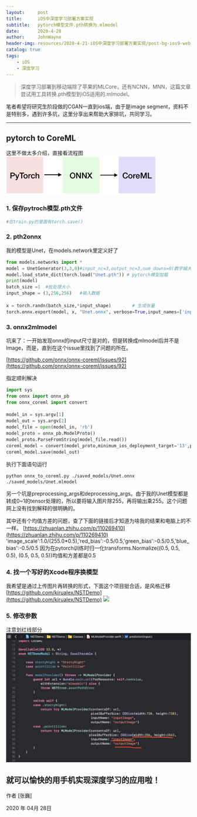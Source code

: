 ```yaml
---
layout:     post
title:      iOS中深度学习部署方案实现
subtitle:   pytorch模型文件.pth转换为.mlmodel
date:       2020-4-28
author:     JohnWayne
header-img: resources/2020-4-21-iOS中深度学习部署方案实现/post-bg-ios9-web.jpg
catalog: true
tags:
    - iOS
    - 深度学习
---
```


>深度学习部署到移动端除了苹果的MLCore，还有NCNN，MNN，这篇文章尝试用工具转换.pth模型到iOS适用的.mlmodel。


笔者希望将研究生阶段做的CGAN一直到ios端，由于是image segment，资料不是特别多，遇到许多坑，这里分享出来帮助大家排坑，共同学习。

------

## pytorch to CoreML

这里不做太多介绍，直接看流程图
![process](https://raw.githubusercontent.com/johnwayne1995/johnwayne1995.github.io/master/resources/2020-4-21-iOS中深度学习部署方案实现/flow.png)

### 1. 保存pytroch模型.pth文件

```python
#在train.py的里面有torch.save()
```

### 2. pth2onnx
我的模型是Unet，在models.network里定义好了
```python
from models.networks import *
model = UnetGenerator(3,3,8)#input_nc=3,output_nc=3,num_downs=8(数字越大层级越复杂，模型也越臃肿)
model.load_state_dict(torch.load("Unet.pth")) # pytorch模型加载
print(model)
batch_size =1  #批处理大小
input_shape = (3,256,256)   #输入数据

x = torch.randn(batch_size,*input_shape)		# 生成张量
torch.onnx.export(model, x, "Unet.onnx", verbose=True,input_names=['inputImage'],output_names=['outputImage'])#输入输出名要和后面保持一致
```


### 3. onnx2mlmodel
坑来了：一开始发现onnx的input尺寸是对的，但是转换成mlmodel后并不是Image，而是，直到在这个issue里找到了问题的所在。

[https://github.com/onnx/onnx-coreml/issues/92](https://github.com/onnx/onnx-coreml/issues/92)

指定顺利解决

```python
import sys
from onnx import onnx_pb
from onnx_coreml import convert

model_in = sys.argv[1]
model_out = sys.argv[2]
model_file = open(model_in, 'rb')
model_proto = onnx_pb.ModelProto()
model_proto.ParseFromString(model_file.read())
coreml_model = convert(model_proto,minimum_ios_deployment_target='13',preprocessing_args={'image_scale':1.0/(255.0*0.5),'red_bias':-0.5/0.5,'green_bias':-0.5/0.5,'blue_bias':-0.5/0.5,'is_bgr':False},deprocessing_args={'image_scale':255.0},image_input_names=['inputImage'],image_output_names=['outputImage'])
coreml_model.save(model_out)
```
执行下面语句运行
```
python onnx_to_coreml.py ./saved_models/Unet.onnx ./saved_models/Unet.mlmodel
```
另一个坑是preprocessing_args和deprocessing_args。由于我的Unet模型都是转成0~1的tensor处理的，所以要将输入图片除255，再将输出乘255。这个问题网上没有找到解释的很明确的。

其中还有个均值方差的问题，查了下面的链接后才知道为啥我的结果和电脑上的不一样。
[https://zhuanlan.zhihu.com/p/110269410](https://zhuanlan.zhihu.com/p/110269410)
'image_scale':1.0/(255.0*0.5),'red_bias':-0.5/0.5,'green_bias':-0.5/0.5,'blue_bias':-0.5/0.5
因为在pytorch训练时归一化transforms.Normalize((0.5, 0.5, 0.5), (0.5, 0.5, 0.5))均值和方差都是0.5

### 4. 找一个写好的Xcode程序换模型
我希望是通过上传图片再转换的形式，下面这个项目挺合适，是风格迁移
[https://github.com/kirualex/NSTDemo](https://github.com/kirualex/NSTDemo)
![](https://camo.githubusercontent.com/539e2af9b0526d21846cd1e20395123f90e73b92/68747470733a2f2f63646e2d696d616765732d312e6d656469756d2e636f6d2f6d61782f313630302f312a7556624d31575a706a486a4348704f67513573465f412e6a706567)

### 5. 修改参数
注意划红线部分
![](https://raw.githubusercontent.com/johnwayne1995/johnwayne1995.github.io/master/resources/2020-4-21-iOS中深度学习部署方案实现/code.jpg)

就可以愉快的用手机实现深度学习的应用啦！
------

作者 [张巍]

2020 年 04月 28日    


